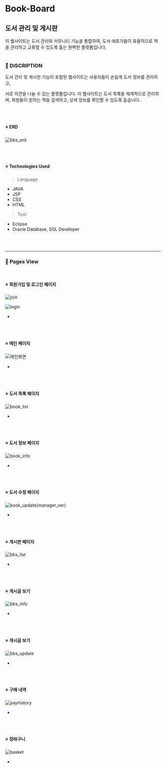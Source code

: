 # Book-Board


## 도서 관리 및 게시판

이 웹사이트는 도서 관리와 커뮤니티 기능을 통합하여, 도서 애호가들이 효율적으로 책을 관리하고 교류할 수 있도록 돕는 완벽한 플랫폼입니다.
<br><br>
### 📖 DISCRIPTION

도서 관리 및 게시판 기능이 포함된 웹사이트는 사용자들이 손쉽게 도서 정보를 관리하고, 

서로 의견을 나눌 수 있는 플랫폼입니다. 이 웹사이트는 도서 목록을 체계적으로 관리하며, 회원들이 원하는 책을 검색하고, 상세 정보를 확인할 수 있도록 돕습니다.

<br><br>

#### ⭐ ERD

![bbs_erd](https://github.com/user-attachments/assets/4e81dffc-1cea-4091-9c0c-14bc275eb9ab)

<br><br>

#### ⭐ Technologies Used
> Language
- JAVA
- JSP
- CSS
- HTML
> Tool
- Eclipse
- Oracle Database, SQL Developer
  
<br><br>

---
### 📖 Pages View

<br>

#### ⭐ 회원가입 및 로그인 페이지

![join](https://github.com/user-attachments/assets/6fd3c2f3-bdea-4b06-97ea-0445e14e73cb)

![login](https://github.com/user-attachments/assets/9aa52b19-7d71-4148-8b6b-128b5bebe5af)

- 

<br><br>

#### ⭐ 메인 페이지

![메인화면](https://github.com/user-attachments/assets/5bd9ea8b-c314-4efd-98e1-1aadb4920f73)

- 

<br><br>

#### ⭐ 도서 목록 페이지

![book_list](https://github.com/user-attachments/assets/19f35a22-e412-421c-bc3a-476cf20f0a5a)

- 

<br><br>

#### ⭐ 도서 정보 페이지

![book_info](https://github.com/user-attachments/assets/f88f35bc-c4a6-469a-bca7-a14af1e0496f)

- 

<br><br>

#### ⭐ 도서 수정 페이지

![book_update(manager_ver)](https://github.com/user-attachments/assets/fda3ba8d-739b-470e-b982-bfb82e3a97dd)

- 

<br><br>

#### ⭐ 게시판 페이지

![bbs_list](https://github.com/user-attachments/assets/aecb8922-03d4-4a68-a813-d3d7522fea80)

- 

<br><br>

#### ⭐ 게시글 보기

![bbs_info](https://github.com/user-attachments/assets/8ed805f3-7935-432a-8cbc-db1da90772e3)


- 

<br><br>

#### ⭐ 게시글 보기

![bbs_update](https://github.com/user-attachments/assets/46a2de64-bad8-4f09-b1d1-e92f174dce75)


- 

<br><br>

#### ⭐ 구매 내역

![payhistory](https://github.com/user-attachments/assets/39356cc6-9136-4e63-bb6b-3be8ca6813fc)


- 

<br><br>

#### ⭐ 장바구니

![basket](https://github.com/user-attachments/assets/07e6133e-236e-47fa-bf19-27457761a687)

-

<br><br>

